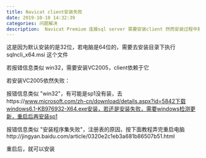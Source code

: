 ```yaml
---
title: Navicat client安装失败
date: 2019-10-10 14:32:39
categories: 问题解决
description:  Navicat Premium 连接sql server 需要安装client 然而安装过程中报错。
---
```


这是因为默认安装的是32位，若电脑是64位的，需要去安装目录下执行sqlncli_x64.msi 这个文件



若报错信息类似 win32，需要安装VC2005，client依赖于它



若安装VC2005依然失败：

报错信息类似 "win32"，有可能是sp1没有装，去https://www.microsoft.com/zh-cn/download/details.aspx?id=5842下载windows6.1-KB976932-X64.exe安装，若还是安装失败，需要windows检测更新，重启后再安装sp1



报错信息类似 "安装程序集失败"，注册表的原因，按下面教程弄完重启电脑http://jingyan.baidu.com/article/0320e2c1eb3a681b86507b51.html



重启后，就可以安装

